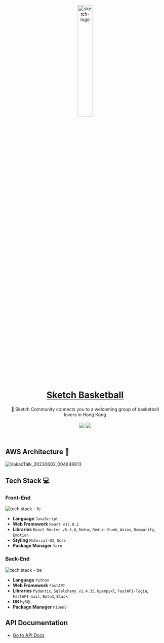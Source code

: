 <div align="center">
  <img src="https://github.com/SketchBasketball/Docs/assets/110002292/cf1b86dd-0b4a-4b86-a2e5-8cf8ff1169e2" alt="sketch-logo" width="30%"/>
</div>

<h1 align="center"><a href="https://sketchbball.com">Sketch Basketball</a></h1>
<p align="center">
  🏀 Sketch Community connects you to a welcoming group of basketball lovers in Hong Kong<br><br>
  <img src="https://img.shields.io/badge/SketchCompetition-E4405F?style=for-the-badge&logo=Instagram&logoColor=white">
  <img src="https://img.shields.io/badge/SketchCompetition-1877F2?style=for-the-badge&logo=Facebook&logoColor=white">
</p>
<br>

## AWS Architecture 📡

![KakaoTalk_20230602_004648813](https://github.com/SketchBasketball/Docs/assets/110002292/5798ec99-4e25-4038-ba5f-44b460ad892b)

## Tech Stack 💻

### Front-End

![tech stack - fe](https://github.com/SketchBasketball/Docs/assets/110002292/7003ddec-16a6-4a9c-9759-7b3b8c068868)

* **Language** `JavaScript`
* **Web Framework** `React v17.0.2`
* **Libraries** `React Router v5.3.0`, `Redux`, `Redux-thunk`, `Axios`, `Dompurify`, `Emotion`
* **Styling** `Material-UI`, `Scss`
* **Package Manager** `Yarn`

### Back-End

![tech stack - be](https://github.com/SketchBasketball/Docs/assets/110002292/f5132ac2-5899-4e98-9ca9-03a8643c925e)

* **Language** `Python`
* **Web Framework** `FastAPI`
* **Libraries** `Pydantic`, `Sqlalchemy v1.4.35`, `Openpyxl`, `FastAPI-login`, `FastAPI-mail`, `Boto3`, `Black`
* **DB** `MySQL`
* **Package Manager** `Pipenv`

## API Documentation
* [Go to API Docs](https://api.sketchbball.com/redoc)
